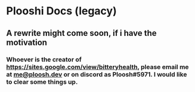 # Plooshi Docs (legacy)
## A rewrite might come soon, if i have the motivation
### Whoever is the creator of <https://sites.google.com/view/bitteryhealth>, please email me at **<me@ploosh.dev>** or on discord as **Ploosh#5971**. I would like to clear some things up.
